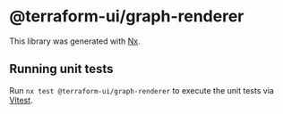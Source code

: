 # @terraform-ui/graph-renderer

This library was generated with [Nx](https://nx.dev).

## Running unit tests

Run `nx test @terraform-ui/graph-renderer` to execute the unit tests via [Vitest](https://vitest.dev/).
